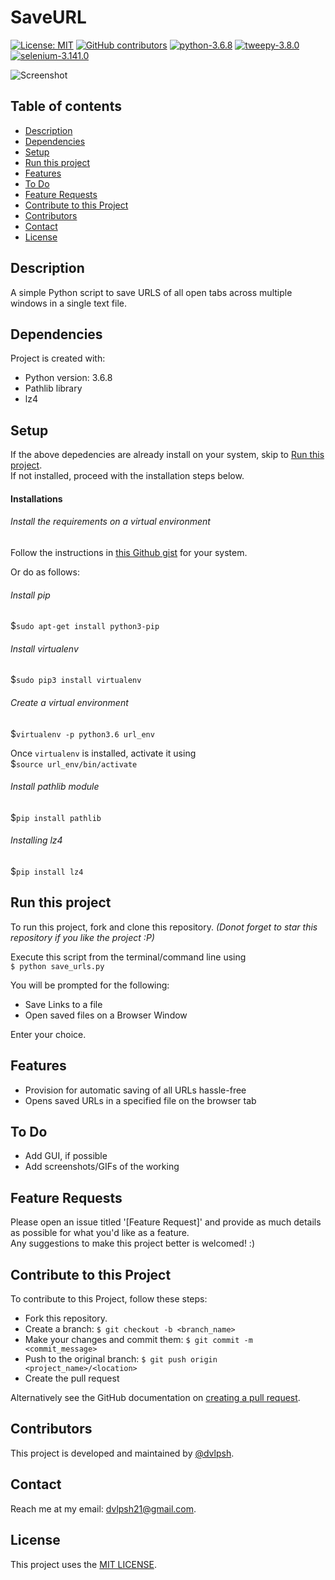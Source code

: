 # SaveURL

[![License: MIT](https://img.shields.io/badge/License-MIT-yellow.svg)](https://opensource.org/licenses/MIT)
[![GitHub contributors](https://img.shields.io/github/contributors/dvlpsh/Twitter-AutoPoster-Bot)](#contributors)
[![python-3.6.8](https://img.shields.io/badge/python-3.6-blue)](#dependencies)
[![tweepy-3.8.0](https://img.shields.io/badge/tweepy-3.8.0-blue)](#dependencies)
[![selenium-3.141.0](https://img.shields.io/badge/selenium-3.141.0-blue)](#dependencies)


![Screenshot](twitbot.png)
 
## Table of contents
* [Description](#description)
* [Dependencies](#dependencies)
* [Setup](#setup)
* [Run this project](#run-this-project)
* [Features](#features)
* [To Do](#to-do)
* [Feature Requests](#feature-requests)
* [Contribute to this Project](#contribute-to-this-project)
* [Contributors](#contributors)
* [Contact](#contact)
* [License](#license)

## Description
A simple Python script to save URLS of all open tabs across multiple windows in a single text file.
	
## Dependencies
Project is created with:
* Python version: 3.6.8
* Pathlib library
* lz4  
	
## Setup
If the above depedencies are already install on your system, skip to [Run this project](#run-this-project).  
If not installed, proceed with the installation steps below.

#### Installations

###### Install the requirements on a virtual environment
Follow the instructions in [this Github gist](https://gist.github.com/frfahim/73c0fad6350332cef7a653bcd762f08d) for your system. 

Or do as follows:
###### Install pip
$`sudo apt-get install python3-pip`

###### Install virtualenv 
$`sudo pip3 install virtualenv 
`
###### Create a virtual environment
$`virtualenv -p python3.6 url_env `

Once `virtualenv` is installed, activate it using   
$`source url_env/bin/activate`

###### Install pathlib module
$`pip install pathlib`

###### Installing lz4
$`pip install lz4`


## Run this project
To run this project, fork and clone this repository. *(Donot forget to star this repository if you like the project :P)*  

Execute this script from the terminal/command line using  
`$ python save_urls.py`  

You will be prompted for the following: 
- Save Links to a file
- Open saved files on a Browser Window

Enter your choice.

<!--- Add screenshots for various functions so that it's clear what has been done. ---> 

## Features
* Provision for automatic saving of all URLs hassle-free
* Opens saved URLs in a specified file on the browser tab

## To Do ##
- Add GUI, if possible
- Add screenshots/GIFs of the working

## Feature Requests ##
Please open an issue titled '[Feature Request]' and provide as much details as possible for what you'd like as a feature.  
Any suggestions to make this project better is welcomed! :)

## Contribute to this Project
To contribute to this Project, follow these steps:
- Fork this repository.
- Create a branch: `$ git checkout -b <branch_name>`
- Make your changes and commit them: `$ git commit -m <commit_message>`
- Push to the original branch: `$ git push origin <project_name>/<location>`
- Create the pull request

Alternatively see the GitHub documentation on [creating a pull request](https://help.github.com/en/github/collaborating-with-issues-and-pull-requests/creating-a-pull-request).


## Contributors
This project is developed and maintained by [@dvlpsh](https://github.com/dvlpsh).

## Contact
Reach me at my email: [dvlpsh21@gmail.com](mailto:dvlpsh21@gmail.com).

## License
This project uses the [MIT LICENSE](LICENSE).
